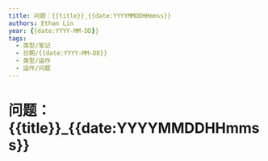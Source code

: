 ```yaml
---
title: 问题：{{title}}_{{date:YYYYMMDDHHmmss}}
authors: Ethan Lin
year: {{date:YYYY-MM-DD}}
tags:
  - 类型/笔记 
  - 日期/{{date:YYYY-MM-DD}} 
  - 类型/运作
  - 运作/问题
---
```

# 问题：{{title}}_{{date:YYYYMMDDHHmmss}}

